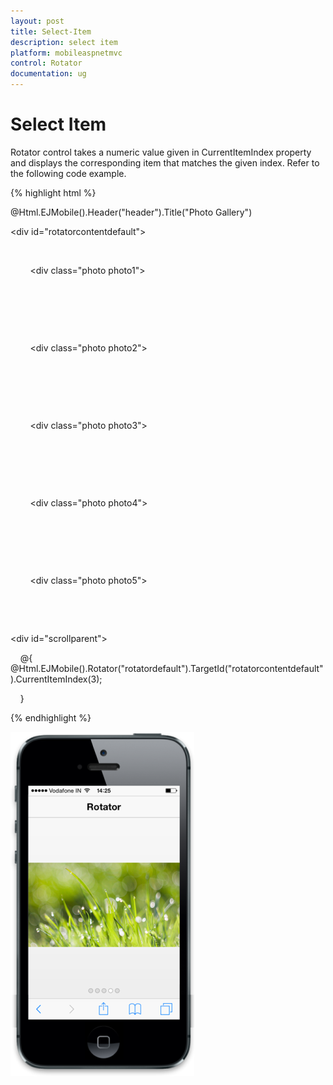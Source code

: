 ```yaml
---
layout: post
title: Select-Item
description: select item
platform: mobileaspnetmvc
control: Rotator
documentation: ug
---
```


# Select Item

Rotator control takes a numeric value given in CurrentItemIndex property and displays the corresponding item that matches the given index. Refer to the following code example.

{% highlight html %}

<!-- header control -->

@Html.EJMobile().Header("header").Title("Photo Gallery")



<div id="rotatorcontentdefault">

    <div>

        <div class="photo photo1">

        </div>

    </div>

    <div>

        <div class="photo photo2">

        </div>

    </div>

    <div>

        <div class="photo photo3">

        </div>

    </div>

    <div>

        <div class="photo photo4">

        </div>

    </div>

    <div>

        <div class="photo photo5">

        </div>

    </div>

</div>



<div id="scrollparent">

    @{         @Html.EJMobile().Rotator("rotatordefault").TargetId("rotatorcontentdefault").CurrentItemIndex(3);

    }

</div>

{% endhighlight %}



![F:/thangavel/dev/source/Trunk/JSDoc/rotator-2.png](Select-Item_images/Select-Item_img1.png)



